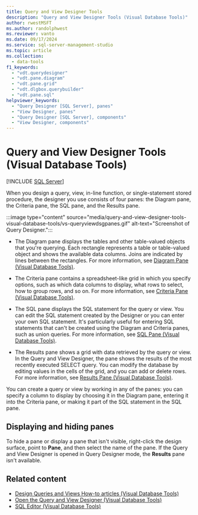 ```yaml
---
title: Query and View Designer Tools
description: "Query and View Designer Tools (Visual Database Tools)"
author: rwestMSFT
ms.author: randolphwest
ms.reviewer: vanto
ms.date: 09/17/2024
ms.service: sql-server-management-studio
ms.topic: article
ms.collection:
  - data-tools
f1_keywords:
  - "vdt.querydesigner"
  - "vdt.pane.diagram"
  - "vdt.pane.grid"
  - "vdt.dlgbox.querybuilder"
  - "vdt.pane.sql"
helpviewer_keywords:
  - "Query Designer [SQL Server], panes"
  - "View Designer, panes"
  - "Query Designer [SQL Server], components"
  - "View Designer, components"
---
```

# Query and View Designer Tools (Visual Database Tools)

[!INCLUDE [SQL Server](../includes/applies-to-version/sqlserver.md)]

When you design a query, view, in-line function, or single-statement stored procedure, the designer you use consists of four panes: the Diagram pane, the Criteria pane, the SQL pane, and the Results pane.

:::image type="content" source="media/query-and-view-designer-tools-visual-database-tools/vs-queryviewdsgpanes.gif" alt-text="Screenshot of Query Designer.":::

- The Diagram pane displays the tables and other table-valued objects that you're querying. Each rectangle represents a table or table-valued object and shows the available data columns. Joins are indicated by lines between the rectangles. For more information, see [Diagram Pane (Visual Database Tools)](diagram-pane-visual-database-tools.md).

- The Criteria pane contains a spreadsheet-like grid in which you specify options, such as which data columns to display, what rows to select, how to group rows, and so on. For more information, see [Criteria Pane (Visual Database Tools)](criteria-pane-visual-database-tools.md).

- The SQL pane displays the SQL statement for the query or view. You can edit the SQL statement created by the Designer or you can enter your own SQL statement. It's particularly useful for entering SQL statements that can't be created using the Diagram and Criteria panes, such as union queries. For more information, see [SQL Pane (Visual Database Tools)](sql-pane-visual-database-tools.md).

- The Results pane shows a grid with data retrieved by the query or view. In the Query and View Designer, the pane shows the results of the most recently executed SELECT query. You can modify the database by editing values in the cells of the grid, and you can add or delete rows. For more information, see [Results Pane (Visual Database Tools)](results-pane-visual-database-tools.md).

You can create a query or view by working in any of the panes: you can specify a column to display by choosing it in the Diagram pane, entering it into the Criteria pane, or making it part of the SQL statement in the SQL pane.

## Displaying and hiding panes

To hide a pane or display a pane that isn't visible, right-click the design surface, point to **Pane**, and then select the name of the pane. If the Query and View Designer is opened in Query Designer mode, the **Results** pane isn't available.

## Related content

- [Design Queries and Views How-to articles (Visual Database Tools)](design-queries-and-views-how-to-topics-visual-database-tools.md)
- [Open the Query and View Designer (Visual Database Tools)](open-the-query-and-view-designer-visual-database-tools.md)
- [SQL Editor (Visual Database Tools)](sql-editor-visual-database-tools.md)
